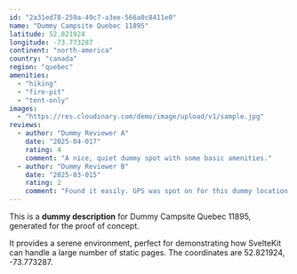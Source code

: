 ```yaml
---
id: "2a31ed78-259a-49c7-a3ee-566a0c8411e0"
name: "Dummy Campsite Quebec 11895"
latitude: 52.821924
longitude: -73.773287
continent: "north-america"
country: "canada"
region: "quebec"
amenities:
  - "hiking"
  - "fire-pit"
  - "tent-only"
images:
  - "https://res.cloudinary.com/demo/image/upload/v1/sample.jpg"
reviews:
  - author: "Dummy Reviewer A"
    date: "2025-04-017"
    rating: 4
    comment: "A nice, quiet dummy spot with some basic amenities."
  - author: "Dummy Reviewer B"
    date: "2025-03-015"
    rating: 2
    comment: "Found it easily. GPS was spot on for this dummy location."
---
```


This is a **dummy description** for Dummy Campsite Quebec 11895, generated for the proof of concept.

It provides a serene environment, perfect for demonstrating how SvelteKit can handle a large number of static pages. The coordinates are 52.821924, -73.773287.
